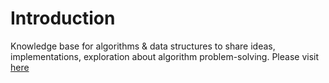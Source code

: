 # Introduction

Knowledge base for algorithms & data structures to share ideas, implementations, exploration about algorithm problem-solving. Please visit [here](https://modesty723.gitbook.io/algobase/)

